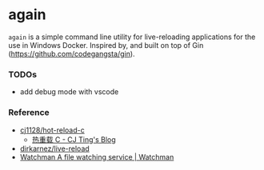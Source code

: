 again
=====
`again` is a simple command line utility for live-reloading applications for the use in Windows Docker. Inspired by, and built on top of Gin (https://github.com/codegangsta/gin). 

### TODOs
- add debug mode with vscode

### Reference
- [cj1128/hot-reload-c](https://github.com/cj1128/hot-reload-c)
  - [热重载 C - CJ Ting's Blog](https://cjting.me/2021/06/10/hot-reload-c/)
- [dirkarnez/live-reload](https://github.com/dirkarnez/live-reload)
- [Watchman A file watching service | Watchman](https://facebook.github.io/watchman/)

